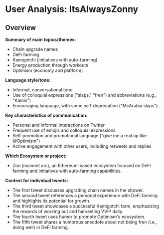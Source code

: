 # User Analysis: ItsAlwaysZonny

## Overview

**Summary of main topics/themes:**

* Chain upgrade names
* DeFi farming
* Kamigotchi (initiatives with auto-farming)
* Energy production through workouts
* Optimism (economy and platform)

**Language style/tone:**

* Informal, conversational tone
* Use of colloquial expressions ("slaps," "fren") and abbreviations (e.g., "Kamis")
* Encouraging language, with some self-deprecation ("McArabia slaps")

**Key characteristics of communication:**

* Personal and informal interactions on Twitter
* Frequent use of emojis and colloquial expressions
* Self-promotion and promotional language ("give me a real op like @Optimism")
* Active engagement with other users, including retweets and replies

**Which Ecosystem or project:**

* Zon (mainnet arc), an Ethereum-based ecosystem focused on DeFi farming and initiatives with auto-farming capabilities.

**Context for individual tweets:**

* The first tweet discusses upgrading chain names in the shower.
* The second tweet references a personal experience with DeFi farming and highlights its potential for growth.
* The third tweet showcases a successful Kamigotchi farm, emphasizing the rewards of working out and harvesting VVIP daily.
* The fourth tweet uses humor to promote Optimism's ecosystem.
* The fifth tweet shares a humorous anecdote about not being fren (i.e., doing well) in DeFi farming.